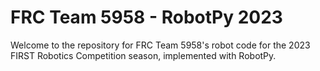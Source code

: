 # FRC Team 5958 - RobotPy 2023

Welcome to the repository for FRC Team 5958's robot code for the 2023 FIRST Robotics Competition season, implemented with RobotPy. 
